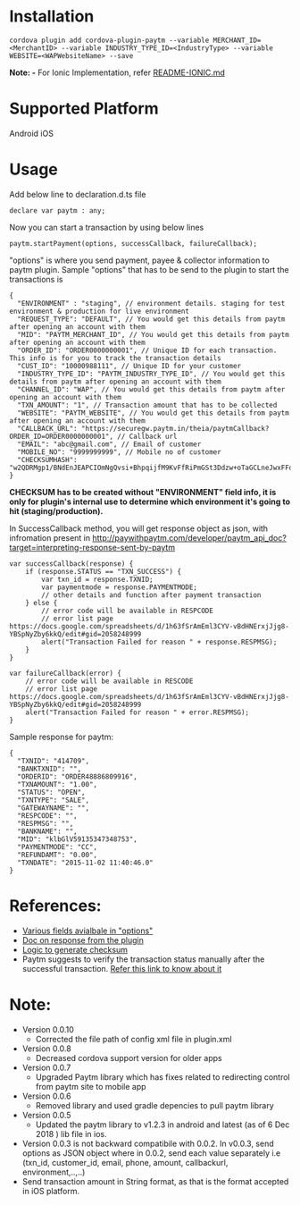 Installation
============


```
cordova plugin add cordova-plugin-paytm --variable MERCHANT_ID=<MerchantID> --variable INDUSTRY_TYPE_ID=<IndustryType> --variable WEBSITE=<WAPWebsiteName> --save
```

**Note: -** For Ionic Implementation, refer [README-IONIC.md](https://github.com/ArunYogi/paytm-cordova-plugin/blob/master/README-IONIC.md)


Supported Platform
==================
Android
iOS


Usage
=====

Add below line to declaration.d.ts file
```
declare var paytm : any;
```

Now you can start a transaction by using below lines
```
paytm.startPayment(options, successCallback, failureCallback);
```
"options" is where you send payment, payee & collector information to paytm plugin. Sample "options" that has to be send to the plugin to start the transactions is
```
{
  "ENVIRONMENT" : "staging", // environment details. staging for test environment & production for live environment
  "REQUEST_TYPE": "DEFAULT", // You would get this details from paytm after opening an account with them
  "MID": "PAYTM_MERCHANT_ID", // You would get this details from paytm after opening an account with them
  "ORDER_ID": "ORDER0000000001", // Unique ID for each transaction. This info is for you to track the transaction details
  "CUST_ID": "10000988111", // Unique ID for your customer
  "INDUSTRY_TYPE_ID": "PAYTM_INDUSTRY_TYPE_ID", // You would get this details from paytm after opening an account with them
  "CHANNEL_ID": "WAP", // You would get this details from paytm after opening an account with them
  "TXN_AMOUNT": "1", // Transaction amount that has to be collected
  "WEBSITE": "PAYTM_WEBSITE", // You would get this details from paytm after opening an account with them
  "CALLBACK_URL": "https://securegw.paytm.in/theia/paytmCallback?ORDER_ID=ORDER0000000001", // Callback url
  "EMAIL": "abc@gmail.com", // Email of customer
  "MOBILE_NO": "9999999999", // Mobile no of customer
  "CHECKSUMHASH": "w2QDRMgp1/BNdEnJEAPCIOmNgQvsi+BhpqijfM9KvFfRiPmGSt3Ddzw+oTaGCLneJwxFFq5mqTMwJXdQE2EzK4px2xruDqKZjHupz9yXev4="
}
```

**CHECKSUM has to be created without "ENVIRONMENT" field info, it is only for plugin's internal use to determine which environment it's going to hit (staging/production).**

In SuccessCallback method, you will get response object as json, with infromation present in http://paywithpaytm.com/developer/paytm_api_doc?target=interpreting-response-sent-by-paytm
```
var successCallback(response) {
    if (response.STATUS == "TXN_SUCCESS") {
        var txn_id = response.TXNID;
        var paymentmode = response.PAYMENTMODE;
        // other details and function after payment transaction
    } else {
        // error code will be available in RESPCODE
        // error list page https://docs.google.com/spreadsheets/d/1h63fSrAmEml3CYV-vBdHNErxjJjg8-YBSpNyZby6kkQ/edit#gid=2058248999
        alert("Transaction Failed for reason " + response.RESPMSG);
    }
}

var failureCallback(error) {
    // error code will be available in RESCODE
    // error list page https://docs.google.com/spreadsheets/d/1h63fSrAmEml3CYV-vBdHNErxjJjg8-YBSpNyZby6kkQ/edit#gid=2058248999
    alert("Transaction Failed for reason " + error.RESPMSG);
}
```

Sample response for paytm:
```
{
  "TXNID": "414709",
  "BANKTXNID": "",
  "ORDERID": "ORDER48886809916",
  "TXNAMOUNT": "1.00",
  "STATUS": "OPEN",
  "TXNTYPE": "SALE",
  "GATEWAYNAME": "",
  "RESPCODE": "",
  "RESPMSG": "",
  "BANKNAME": "",
  "MID": "klbGlV59135347348753",
  "PAYMENTMODE": "CC",
  "REFUNDAMT": "0.00",
  "TXNDATE": "2015-11-02 11:40:46.0"
}
```

References:
===========
* [Various fields avialbale in "options"](http://paywithpaytm.com/developer/paytm_api_doc?target=transaction-request-api)
* [Doc on response from the plugin](http://paywithpaytm.com/developer/paytm_api_doc?target=interpreting-response-sent-by-paytm)
* [Logic to generate checksum](http://paywithpaytm.com/developer/paytm_api_doc?target=generating-checksum)
* Paytm suggests to verify the transaction status manually after the successful transaction. [Refer this link to know about it](http://paywithpaytm.com/developer/paytm_api_doc?target=txn-status-api)

Note:
=====
* Version 0.0.10
  * Corrected the file path of config xml file in plugin.xml
* Version 0.0.8
  * Decreased cordova support version for older apps
* Version 0.0.7
  * Upgraded Paytm library which has fixes related to redirecting control from paytm site to mobile app
* Version 0.0.6
  * Removed library and used gradle depencies to pull paytm library
* Version 0.0.5 
  * Updated the paytm library to v1.2.3 in android and latest (as of 6 Dec 2018 ) lib file in ios.
* Version 0.0.3 is not backward compatibile with 0.0.2. In v0.0.3, send options as JSON object where in 0.0.2, send each value separately i.e (txn_id, customer_id, email, phone, amount, callbackurl, environment,..,..)
* Send transaction amount in String format, as that is the format accepted in iOS platform.
